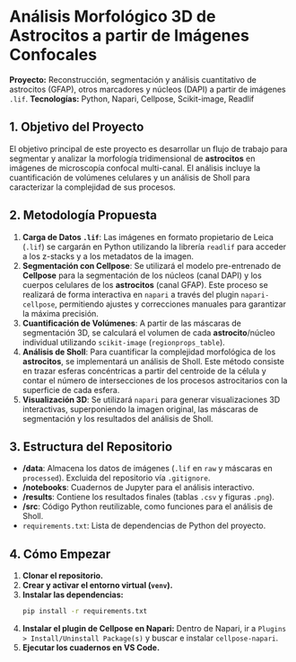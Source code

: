 # Análisis Morfológico 3D de Astrocitos a partir de Imágenes Confocales

**Proyecto:** Reconstrucción, segmentación y análisis cuantitativo de astrocitos (GFAP), otros marcadores y núcleos (DAPI) a partir de imágenes `.lif`.
**Tecnologías:** Python, Napari, Cellpose, Scikit-image, Readlif

## 1. Objetivo del Proyecto

El objetivo principal de este proyecto es desarrollar un flujo de trabajo para segmentar y analizar la morfología tridimensional de **astrocitos** en imágenes de microscopía confocal multi-canal. El análisis incluye la cuantificación de volúmenes celulares y un análisis de Sholl para caracterizar la complejidad de sus procesos.

## 2. Metodología Propuesta

1.  **Carga de Datos `.lif`**: Las imágenes en formato propietario de Leica (`.lif`) se cargarán en Python utilizando la librería `readlif` para acceder a los z-stacks y a los metadatos de la imagen.
2.  **Segmentación con Cellpose**: Se utilizará el modelo pre-entrenado de **Cellpose** para la segmentación de los núcleos (canal DAPI) y los cuerpos celulares de los **astrocitos** (canal GFAP). Este proceso se realizará de forma interactiva en `napari` a través del plugin `napari-cellpose`, permitiendo ajustes y correcciones manuales para garantizar la máxima precisión.
3.  **Cuantificación de Volúmenes**: A partir de las máscaras de segmentación 3D, se calculará el volumen de cada **astrocito**/núcleo individual utilizando `scikit-image` (`regionprops_table`).
4.  **Análisis de Sholl**: Para cuantificar la complejidad morfológica de los **astrocitos**, se implementará un análisis de Sholl. Este método consiste en trazar esferas concéntricas a partir del centroide de la célula y contar el número de intersecciones de los procesos astrocitarios con la superficie de cada esfera.
5.  **Visualización 3D**: Se utilizará `napari` para generar visualizaciones 3D interactivas, superponiendo la imagen original, las máscaras de segmentación y los resultados del análisis de Sholl.

## 3. Estructura del Repositorio

- **/data**: Almacena los datos de imágenes (`.lif` en `raw` y máscaras en `processed`). Excluida del repositorio vía `.gitignore`.
- **/notebooks**: Cuadernos de Jupyter para el análisis interactivo.
- **/results**: Contiene los resultados finales (tablas `.csv` y figuras `.png`).
- **/src**: Código Python reutilizable, como funciones para el análisis de Sholl.
- `requirements.txt`: Lista de dependencias de Python del proyecto.

## 4. Cómo Empezar

1.  **Clonar el repositorio.**
2.  **Crear y activar el entorno virtual (`venv`).**
3.  **Instalar las dependencias:**
    ```bash
    pip install -r requirements.txt
    ```
4.  **Instalar el plugin de Cellpose en Napari:**
    Dentro de Napari, ir a `Plugins > Install/Uninstall Package(s)` y buscar e instalar `cellpose-napari`.
5.  **Ejecutar los cuadernos en VS Code.**

